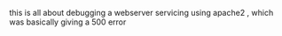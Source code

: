 this is all about debugging a webserver 
servicing using apache2 , which was basically giving a 500 error

